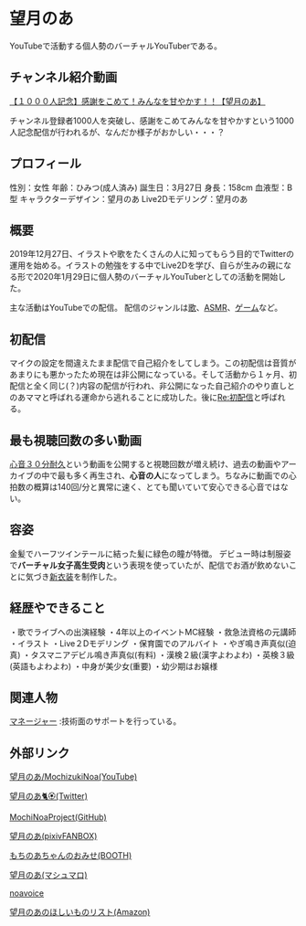# 望月のあ
YouTubeで活動する個人勢のバーチャルYouTuberである。

## チャンネル紹介動画

[【１０００人記念】感謝をこめて！みんなを甘やかす！！【望月のあ】](youtube:iLH-gW7Iu30)

チャンネル登録者1000人を突破し、感謝をこめてみんなを甘やかすという1000人記念配信が行われるが、なんだか様子がおかしい・・・？




## プロフィール
性別：女性
年齢：ひみつ(成人済み)
誕生日：3月27日
身長：158cm
血液型：B型
キャラクターデザイン：望月のあ
Live2Dモデリング：望月のあ

## 概要
2019年12月27日、イラストや歌をたくさんの人に知ってもらう目的でTwitterの運用を始める。イラストの勉強をする中でLive2Dを学び、自らが生みの親になる形で2020年1月29日に個人勢のバーチャルYouTuberとしての活動を開始した。

主な活動はYouTubeでの配信。
配信のジャンルは[歌](https://youtu.be/l_toyeBCcbY)、[ASMR](https://youtu.be/8D20KQ6lgq4)、[ゲーム](https://youtu.be/kDgO2pwlEpg)など。


## 初配信
マイクの設定を間違えたまま配信で自己紹介をしてしまう。この初配信は音質があまりにも悪かったため現在は非公開になっている。そして活動から１ヶ月、初配信と全く同じ(？)内容の配信が行われ、非公開になった自己紹介のやり直しとのあママと呼ばれる運命から逃れることに成功した。後に[Re:初配信](https://youtu.be/A568brCv2Ks)と呼ばれる。


## 最も視聴回数の多い動画
[心音３０分耐久](https://youtu.be/-h1ot4Queko)という動画を公開すると視聴回数が増え続け、過去の動画やアーカイブの中で最も多く再生され、**心音の人**になってしまう。ちなみに動画での心拍数の概算は140回/分と異常に速く、とても聞いていて安心できる心音ではない。


## 容姿
金髪でハーフツインテールに結った髪に緑色の瞳が特徴。
デビュー時は制服姿で**バーチャル女子高生受肉**という表現を使っていたが、配信でお酒が飲めないことに気づき[新衣装](https://youtu.be/-oqCP_NxgIY)を制作した。


## 経歴やできること
・歌でライブへの出演経験
・4年以上のイベントMC経験
・救急法資格の元講師
・イラスト
・Live２Dモデリング
・保育園でのアルバイト
・やぎ鳴き声真似(迫真)
・タスマニアデビル鳴き声真似(有料)
・漢検２級(漢字よわよわ)
・英検３級(英語もよわよわ)
・中身が美少女(重要)
・幼少期はお嬢様


## 関連人物
[マネージャー](https://twitter.com/supertenshichan) :技術面のサポートを行っている。

## 外部リンク
[望月のあ/MochizukiNoa(YouTube)](https://www.youtube.com/channel/UCQZqwa5cnLN8HNpZyr3Z6vQ)

[望月のあ🐈🏵(Twitter)](https://twitter.com/_noach)

[MochiNoaProject(GitHub)](https://github.com/MochiNoaProject/homepage)

[望月のあ(pixivFANBOX)](https://www.pixiv.net/fanbox/creator/49400494)

[もちのあちゃんのおみせ(BOOTH)](https://mochinoa.booth.pm/)

[望月のあ(マシュマロ)](https://marshmallow-qa.com/_noach)

[noavoice](https://noavoice.now.sh/)

[望月のあのほしいものリスト(Amazon)](https://www.amazon.co.jp/hz/wishlist/ls/2RTKOY6B6JKZX?ref_)


